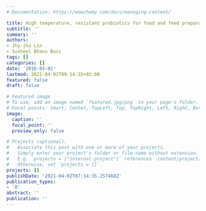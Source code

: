 ```yaml
---
# Documentation: https://wowchemy.com/docs/managing-content/

title: High temperature, resistant probiotics for food and feed preparations
subtitle: ''
summary: ''
authors:
- Jhy-jhu Lin
- Susheel Bhanu Busi
tags: []
categories: []
date: '2016-03-01'
lastmod: 2021-04-02T09:14:35+02:00
featured: false
draft: false

# Featured image
# To use, add an image named `featured.jpg/png` to your page's folder.
# Focal points: Smart, Center, TopLeft, Top, TopRight, Left, Right, BottomLeft, Bottom, BottomRight.
image:
  caption: ''
  focal_point: ''
  preview_only: false

# Projects (optional).
#   Associate this post with one or more of your projects.
#   Simply enter your project's folder or file name without extension.
#   E.g. `projects = ["internal-project"]` references `content/project/deep-learning/index.md`.
#   Otherwise, set `projects = []`.
projects: []
publishDate: '2021-04-02T07:14:35.257468Z'
publication_types:
- '0'
abstract: ''
publication: ''
---
```

